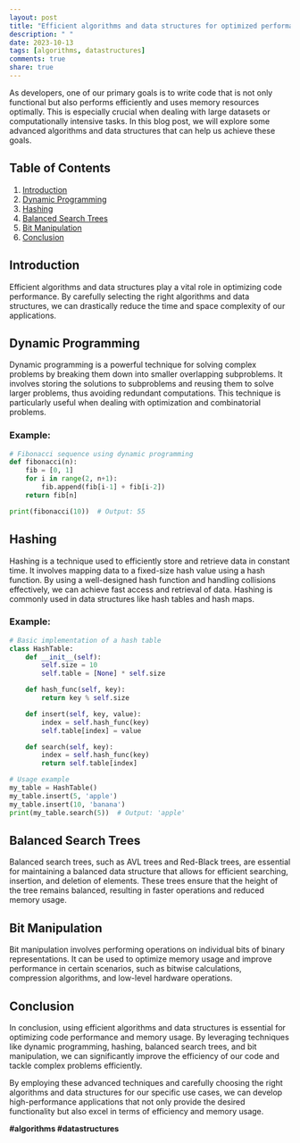 ```yaml
---
layout: post
title: "Efficient algorithms and data structures for optimized performance and memory usage"
description: " "
date: 2023-10-13
tags: [algorithms, datastructures]
comments: true
share: true
---
```


As developers, one of our primary goals is to write code that is not only functional but also performs efficiently and uses memory resources optimally. This is especially crucial when dealing with large datasets or computationally intensive tasks. In this blog post, we will explore some advanced algorithms and data structures that can help us achieve these goals.

## Table of Contents
1. [Introduction](#introduction)
2. [Dynamic Programming](#dynamic-programming)
3. [Hashing](#hashing)
4. [Balanced Search Trees](#balanced-search-trees)
5. [Bit Manipulation](#bit-manipulation)
6. [Conclusion](#conclusion)

## Introduction
Efficient algorithms and data structures play a vital role in optimizing code performance. By carefully selecting the right algorithms and data structures, we can drastically reduce the time and space complexity of our applications.

## Dynamic Programming
Dynamic programming is a powerful technique for solving complex problems by breaking them down into smaller overlapping subproblems. It involves storing the solutions to subproblems and reusing them to solve larger problems, thus avoiding redundant computations. This technique is particularly useful when dealing with optimization and combinatorial problems.

### Example:
```python
# Fibonacci sequence using dynamic programming
def fibonacci(n):
    fib = [0, 1]
    for i in range(2, n+1):
        fib.append(fib[i-1] + fib[i-2])
    return fib[n]

print(fibonacci(10))  # Output: 55
```

## Hashing
Hashing is a technique used to efficiently store and retrieve data in constant time. It involves mapping data to a fixed-size hash value using a hash function. By using a well-designed hash function and handling collisions effectively, we can achieve fast access and retrieval of data. Hashing is commonly used in data structures like hash tables and hash maps.

### Example:
```python
# Basic implementation of a hash table
class HashTable:
    def __init__(self):
        self.size = 10
        self.table = [None] * self.size

    def hash_func(self, key):
        return key % self.size

    def insert(self, key, value):
        index = self.hash_func(key)
        self.table[index] = value

    def search(self, key):
        index = self.hash_func(key)
        return self.table[index]

# Usage example
my_table = HashTable()
my_table.insert(5, 'apple')
my_table.insert(10, 'banana')
print(my_table.search(5))  # Output: 'apple'
```

## Balanced Search Trees
Balanced search trees, such as AVL trees and Red-Black trees, are essential for maintaining a balanced data structure that allows for efficient searching, insertion, and deletion of elements. These trees ensure that the height of the tree remains balanced, resulting in faster operations and reduced memory usage.

## Bit Manipulation
Bit manipulation involves performing operations on individual bits of binary representations. It can be used to optimize memory usage and improve performance in certain scenarios, such as bitwise calculations, compression algorithms, and low-level hardware operations.

## Conclusion
In conclusion, using efficient algorithms and data structures is essential for optimizing code performance and memory usage. By leveraging techniques like dynamic programming, hashing, balanced search trees, and bit manipulation, we can significantly improve the efficiency of our code and tackle complex problems efficiently.

By employing these advanced techniques and carefully choosing the right algorithms and data structures for our specific use cases, we can develop high-performance applications that not only provide the desired functionality but also excel in terms of efficiency and memory usage.

**#algorithms #datastructures**